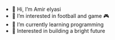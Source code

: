 - 👋 Hi, I’m Amir elyasi
- 👀 I’m interested in football and game 🎮 
- 🌱 I’m currently learning programming 
- 💞️ Interested in building a bright future


<!---
Amirelyasi10/Amirelyasi10 is a ✨ special ✨ repository because its `README.md` (this file) appears on your GitHub profile.
You can click the Preview link to take a look at your changes.
--->
